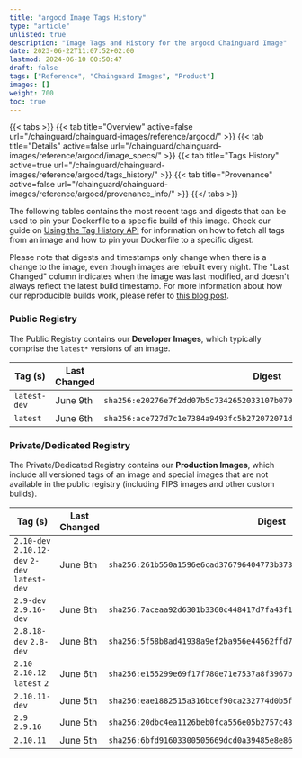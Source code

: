 ```yaml
---
title: "argocd Image Tags History"
type: "article"
unlisted: true
description: "Image Tags and History for the argocd Chainguard Image"
date: 2023-06-22T11:07:52+02:00
lastmod: 2024-06-10 00:50:47
draft: false
tags: ["Reference", "Chainguard Images", "Product"]
images: []
weight: 700
toc: true
---
```


{{< tabs >}}
{{< tab title="Overview" active=false url="/chainguard/chainguard-images/reference/argocd/" >}}
{{< tab title="Details" active=false url="/chainguard/chainguard-images/reference/argocd/image_specs/" >}}
{{< tab title="Tags History" active=true url="/chainguard/chainguard-images/reference/argocd/tags_history/" >}}
{{< tab title="Provenance" active=false url="/chainguard/chainguard-images/reference/argocd/provenance_info/" >}}
{{</ tabs >}}

The following tables contains the most recent tags and digests that can be used to pin your Dockerfile to a specific build of this image. Check our guide on [Using the Tag History API](/chainguard/chainguard-images/using-the-tag-history-api/) for information on how to fetch all tags from an image and how to pin your Dockerfile to a specific digest.

Please note that digests and timestamps only change when there is a change to the image, even though images are rebuilt every night. The "Last Changed" column indicates when the image was last modified, and doesn't always reflect the latest build timestamp. For more information about how our reproducible builds work, please refer to [this blog post](https://www.chainguard.dev/unchained/reproducing-chainguards-reproducible-image-builds).

### Public Registry
The Public Registry contains our **Developer Images**, which typically comprise the `latest*` versions of an image.

| Tag (s)       | Last Changed | Digest                                                                    |
|---------------|--------------|---------------------------------------------------------------------------|
|  `latest-dev` | June 9th     | `sha256:e20276e7f2dd07b5c7342652033107b0792affaccee830f630e5bdcc9771dc81` |
|  `latest`     | June 6th     | `sha256:ace727d7c1e7384a9493fc5b272072071dabd5e2e563d8e4d55eb5cdfeab7bba` |


### Private/Dedicated Registry
The Private/Dedicated Registry contains our **Production Images**, which include all versioned tags of an image and special images that are not available in the public registry (including FIPS images and other custom builds).

| Tag (s)                                        | Last Changed | Digest                                                                    |
|------------------------------------------------|--------------|---------------------------------------------------------------------------|
|  `2.10-dev` `2.10.12-dev` `2-dev` `latest-dev` | June 8th     | `sha256:261b550a1596e6cad376796404773b373b26ed638c553cbceb983be38b28d36d` |
|  `2.9-dev` `2.9.16-dev`                        | June 8th     | `sha256:7aceaa92d6301b3360c448417d7fa43f163cbfcb901d1d4e7ca4b8ea13400e8b` |
|  `2.8.18-dev` `2.8-dev`                        | June 8th     | `sha256:5f58b8ad41938a9ef2ba956e44562ffd79874e3385fa9c2e667d8ff0a9796e85` |
|  `2.10` `2.10.12` `latest` `2`                 | June 6th     | `sha256:e155299e69f17f780e71e7537a8f3967b1b19157e99289e111c626205ceb3a28` |
|  `2.10.11-dev`                                 | June 5th     | `sha256:eae1882515a316bcef90ca232774d0b5fa22282eb0950ccc51e4891dd4241e73` |
|  `2.9` `2.9.16`                                | June 5th     | `sha256:20dbc4ea1126beb0fca556e05b2757c43d0d14f44adb73df16fb648523e8ce1c` |
|  `2.10.11`                                     | June 5th     | `sha256:6bfd91603300505669dcd0a39485e8e86581eca207c59a31c6632b8d9c39388a` |


